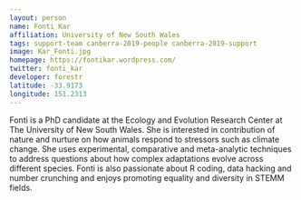 ```yaml
---
layout: person
name: Fonti Kar
affiliation: University of New South Wales
tags: support-team canberra-2019-people canberra-2019-support
image: Kar_Fonti.jpg
homepage: https://fontikar.wordpress.com/
twitter: fonti_kar
developer: forestr
latitude: -33.9173
longitude: 151.2313
---
```

Fonti is a PhD candidate at the Ecology and Evolution Research Center at The University of New South Wales. She is interested in contribution of nature and nurture on how animals respond to stressors such as climate change. She uses experimental, comparative and meta-analytic techniques to address questions about how complex adaptations evolve across different species. Fonti is also passionate about R coding, data hacking and number crunching and enjoys promoting equality and diversity in STEMM fields.